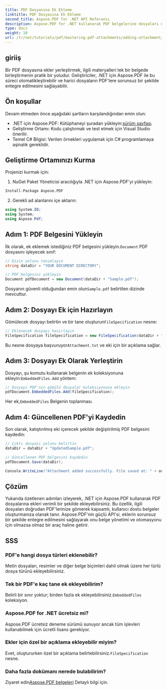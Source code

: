 ```yaml
---
title: PDF Dosyasına Ek Ekleme
linktitle: PDF Dosyasına Ek Ekleme
second_title: Aspose.PDF for .NET API Referansı
description: Aspose.PDF for .NET kullanarak PDF belgelerine dosyaları nasıl kolayca ekleyeceğinizi öğrenin. Gömülü dosyalarla PDF işlevselliğinizi geliştirmek için adım adım kılavuzumuzu izleyin.
type: docs
weight: 10
url: /tr/net/tutorials/pdf/mastering-pdf-attachments/adding-attachment/
---
```

## giriiş  

Bir PDF dosyasına ekler yerleştirmek, ilgili materyalleri tek bir belgede birleştirmenin pratik bir yoludur. Geliştiriciler, .NET için Aspose.PDF ile bu süreci otomatikleştirebilir ve harici dosyaların PDF'lere sorunsuz bir şekilde entegre edilmesini sağlayabilir.  

## Ön koşullar  

Devam etmeden önce aşağıdaki şartların karşılandığından emin olun:  

-  .NET için Aspose.PDF: Kütüphaneyi şuradan yükleyin:[sürüm sayfası](https://releases.aspose.com/pdf/net/).  
- Geliştirme Ortamı: Kodu çalıştırmak ve test etmek için Visual Studio önerilir.  
- Temel C# Bilgisi: Verilen örnekleri uygulamak için C# programlamaya aşinalık gereklidir.  

## Geliştirme Ortamınızı Kurma  

Projenizi kurmak için:  

1. NuGet Paket Yöneticisi aracılığıyla .NET için Aspose.PDF'yi yükleyin:  
```bash
Install-Package Aspose.PDF
```  
2. Gerekli ad alanlarını içe aktarın:  

```csharp
using System.IO;
using System;
using Aspose.Pdf;
``` 

## Adım 1: PDF Belgesini Yükleyin  

 İlk olarak, ek eklemek istediğiniz PDF belgesini yükleyin.`Document` PDF dosyasını işleyecek sınıf:  

```csharp
// Dizin yolunu tanımlayın
string dataDir = "YOUR DOCUMENT DIRECTORY";

// PDF belgesini yükleyin
Document pdfDocument = new Document(dataDir + "Sample.pdf");
```  

 Dosyanın güvenli olduğundan emin olun`Sample.pdf` belirtilen dizinde mevcuttur.  

## Adım 2: Dosyayı Ek için Hazırlayın  

 Gömülecek dosyayı belirtin ve bir tane oluşturun`FileSpecification` nesne:  

```csharp
// Eklenecek dosyayı hazırlayın
FileSpecification fileSpecification = new FileSpecification(dataDir + "Attachment.txt", "Description of the attached file");
```  

 Bu nesne dosyaya başvuruyor`Attachment.txt` ve eki için bir açıklama sağlar.  

## Adım 3: Dosyayı Ek Olarak Yerleştirin  

 Dosyayı, şu komutu kullanarak belgenin ek koleksiyonuna ekleyin:`EmbeddedFiles.Add` yöntem:  

```csharp
// Dosyayı PDF'nin gömülü dosyalar koleksiyonuna ekleyin
pdfDocument.EmbeddedFiles.Add(fileSpecification);
```  

 Her ek,`EmbeddedFiles` Belgenin toplanması.  

## Adım 4: Güncellenen PDF'yi Kaydedin  

Son olarak, katıştırılmış eki içerecek şekilde değiştirilmiş PDF belgesini kaydedin:  

```csharp
// Çıktı dosyası yolunu belirtin
dataDir = dataDir + "UpdatedSample.pdf";

// Güncellenen PDF belgesini kaydedin
pdfDocument.Save(dataDir);

Console.WriteLine("Attachment added successfully. File saved at: " + outputFile);
```  

## Çözüm  

Yukarıda özetlenen adımları izleyerek, .NET için Aspose.PDF kullanarak PDF dosyalarına ekleri verimli bir şekilde ekleyebilirsiniz. Bu özellik, ilgili dosyaları doğrudan PDF'lerinize gömerek kapsamlı, kullanıcı dostu belgeler oluşturmanıza olanak tanır. Aspose.PDF'nin güçlü API'si, eklerin sorunsuz bir şekilde entegre edilmesini sağlayarak onu belge yönetimi ve otomasyonu için olmazsa olmaz bir araç haline getirir.  

## SSS  

### PDF'e hangi dosya türleri eklenebilir?  
Metin dosyaları, resimler ve diğer belge biçimleri dahil olmak üzere her türlü dosya türünü ekleyebilirsiniz.  

### Tek bir PDF'e kaç tane ek ekleyebilirim?  
 Belirli bir sınır yoktur; birden fazla ek ekleyebilirsiniz.`EmbeddedFiles` koleksiyon.  

### Aspose.PDF for .NET ücretsiz mi?  
Aspose.PDF ücretsiz deneme sürümü sunuyor ancak tüm işlevleri kullanabilmek için ücretli lisans gerekiyor.  

### Ekler için özel bir açıklama ekleyebilir miyim?  
 Evet, oluştururken özel bir açıklama belirtebilirsiniz.`FileSpecification` nesne.  

### Daha fazla dokümanı nerede bulabilirim?  
 Ziyaret edin[Aspose.PDF belgeleri](https://reference.aspose.com/pdf/net/) Detaylı bilgi için.  